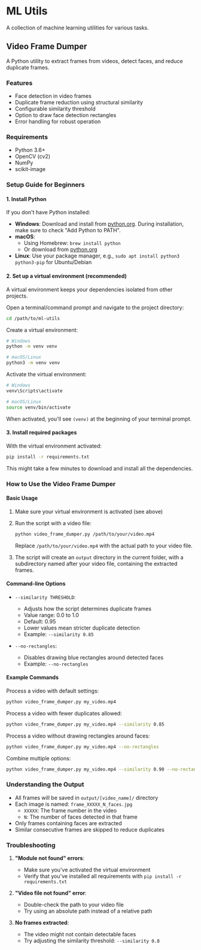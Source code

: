 # ML Utils

A collection of machine learning utilities for various tasks.

## Video Frame Dumper

A Python utility to extract frames from videos, detect faces, and reduce duplicate frames.

### Features
- Face detection in video frames
- Duplicate frame reduction using structural similarity
- Configurable similarity threshold
- Option to draw face detection rectangles
- Error handling for robust operation

### Requirements
- Python 3.6+
- OpenCV (cv2)
- NumPy
- scikit-image

### Setup Guide for Beginners

#### 1. Install Python

If you don't have Python installed:
- **Windows**: Download and install from [python.org](https://www.python.org/downloads/). During installation, make sure to check "Add Python to PATH".
- **macOS**: 
  - Using Homebrew: `brew install python`
  - Or download from [python.org](https://www.python.org/downloads/)
- **Linux**: Use your package manager, e.g., `sudo apt install python3 python3-pip` for Ubuntu/Debian

#### 2. Set up a virtual environment (recommended)

A virtual environment keeps your dependencies isolated from other projects.

Open a terminal/command prompt and navigate to the project directory:

```bash
cd /path/to/ml-utils
```

Create a virtual environment:
```bash
# Windows
python -m venv venv

# macOS/Linux
python3 -m venv venv
```

Activate the virtual environment:
```bash
# Windows
venv\Scripts\activate

# macOS/Linux
source venv/bin/activate
```

When activated, you'll see `(venv)` at the beginning of your terminal prompt.

#### 3. Install required packages

With the virtual environment activated:

```bash
pip install -r requirements.txt
```

This might take a few minutes to download and install all the dependencies.

### How to Use the Video Frame Dumper

#### Basic Usage

1. Make sure your virtual environment is activated (see above)

2. Run the script with a video file:
   ```bash
   python video_frame_dumper.py /path/to/your/video.mp4
   ```

   Replace `/path/to/your/video.mp4` with the actual path to your video file.

3. The script will create an `output` directory in the current folder, with a subdirectory named after your video file, containing the extracted frames.

#### Command-line Options

- `--similarity THRESHOLD`: 
  - Adjusts how the script determines duplicate frames
  - Value range: 0.0 to 1.0
  - Default: 0.95
  - Lower values mean stricter duplicate detection
  - Example: `--similarity 0.85`

- `--no-rectangles`: 
  - Disables drawing blue rectangles around detected faces
  - Example: `--no-rectangles`

#### Example Commands

Process a video with default settings:
```bash
python video_frame_dumper.py my_video.mp4
```

Process a video with fewer duplicates allowed:
```bash
python video_frame_dumper.py my_video.mp4 --similarity 0.85
```

Process a video without drawing rectangles around faces:
```bash
python video_frame_dumper.py my_video.mp4 --no-rectangles
```

Combine multiple options:
```bash
python video_frame_dumper.py my_video.mp4 --similarity 0.90 --no-rectangles
```

### Understanding the Output

- All frames will be saved in `output/[video_name]/` directory
- Each image is named: `frame_XXXXX_N_faces.jpg`
  - `XXXXX`: The frame number in the video
  - `N`: The number of faces detected in that frame
- Only frames containing faces are extracted
- Similar consecutive frames are skipped to reduce duplicates

### Troubleshooting

1. **"Module not found" errors**:
   - Make sure you've activated the virtual environment
   - Verify that you've installed all requirements with `pip install -r requirements.txt`

2. **"Video file not found" error**:
   - Double-check the path to your video file
   - Try using an absolute path instead of a relative path

3. **No frames extracted**:
   - The video might not contain detectable faces
   - Try adjusting the similarity threshold: `--similarity 0.8`
